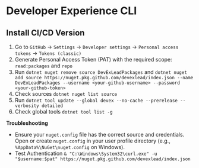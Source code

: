 # Developer Experience CLI



## Install CI/CD Version

1. Go to `GitHub` → `Settings` → `Developer settings` → `Personal access tokens` → `Tokens (classic)`
2. Generate Personal Access Token (PAT) with the required scope: `read:packages` and `repo` 
3. Run `dotnet nuget remove source DevExLeadPackages` and `dotnet nuget add source https://nuget.pkg.github.com/devexlead/index.json --name DevExLeadPackages --username <your-github-username> --password <your-github-token>`
4. Check sources `dotnet nuget list source`
5. Run `dotnet tool update --global devex --no-cache --prerelease --verbosity detailed`
6. Check global tools `dotnet tool list -g`

**Troubleshooting**
- Ensure your `nuget.config` file has the correct source and credentials. Open or create `nuget.config` in your user profile directory (e.g., `%AppData%\NuGet\nuget.config` on Windows).
- Test Authentication `& "C:\Windows\System32\curl.exe" -u "$username:$pat" https://nuget.pkg.github.com/devexlead/index.json`

